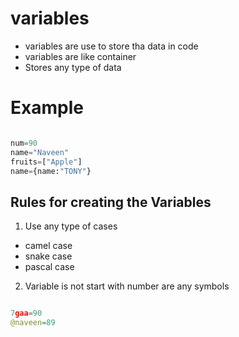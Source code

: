 # variables

- variables are use to store tha data in code
- variables are like container
- Stores any type of data

# Example

``` python 

num=90
name="Naveen"
fruits=["Apple"]
name={name:"TONY"}

```

## Rules for creating the Variables

1. Use any type of cases

- camel case
- snake case
- pascal case

2. Variable is not start with number are any symbols

```python 

7gaa=90
@naveen=89

```
